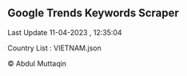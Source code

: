 

## Google Trends Keywords Scraper 
 
Last Update 11-04-2023 , 12:35:04

Country List :
VIETNAM.json



© Abdul Muttaqin 
